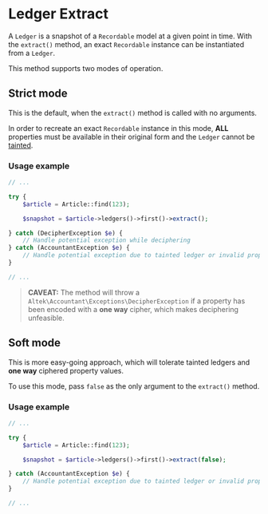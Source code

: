 # Ledger Extract
A `Ledger` is a snapshot of a `Recordable` model at a given point in time.
With the `extract()` method, an exact `Recordable` instance can be instantiated from a `Ledger`.

This method supports two modes of operation.

## Strict mode
This is the default, when the `extract()` method is called with no arguments.

In order to recreate an exact `Recordable` instance in this mode, **ALL** properties must be available in their original form and the `Ledger` cannot be [tainted](ledger-signatures.md).

### Usage example
```php
// ...

try {
    $article = Article::find(123);

    $snapshot = $article->ledgers()->first()->extract();

} catch (DecipherException $e) {
    // Handle potential exception while deciphering
} catch (AccountantException $e) {
    // Handle potential exception due to tainted ledger or invalid property/cipher implementation
}

// ...
```

> **CAVEAT:** The method will throw a `Altek\Accountant\Exceptions\DecipherException` if a property has been encoded with a **one way** cipher, which makes deciphering unfeasible.

## Soft mode
This is more easy-going approach, which will tolerate tainted ledgers and **one way** ciphered property values.
 
To use this mode, pass `false` as the only argument to the `extract()` method.

### Usage example
```php
// ...

try {
    $article = Article::find(123);

    $snapshot = $article->ledgers()->first()->extract(false);

} catch (AccountantException $e) {
    // Handle potential exception due to tainted ledger or invalid property/cipher implementation
}

// ...
```
